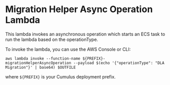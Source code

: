 # Migration Helper Async Operation Lambda

This lambda invokes an asynchronous operation which starts an ECS task to run the lambda
based on the operationType.

To invoke the lambda, you can use the AWS Console or CLI:

```shell
aws lambda invoke --function-name ${PREFIX}-migrationHelperAsyncOperation --payload $(echo '{"operationType": "DLA Migration"}' | base64) $OUTFILE
```

where `${PREFIX}` is your Cumulus deployment prefix.
